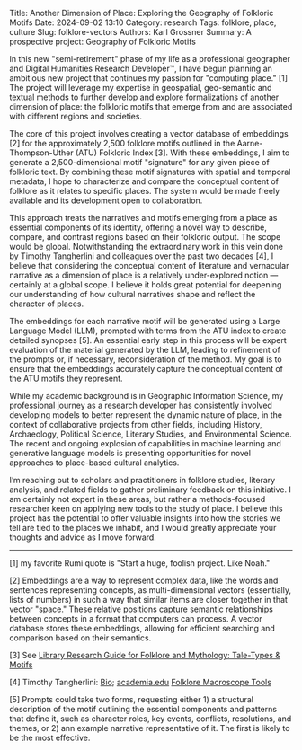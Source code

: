 Title: Another Dimension of Place: Exploring the Geography of Folkloric Motifs
Date: 2024-09-02 13:10
Category: research
Tags: folklore, place, culture
Slug: folklore-vectors
Authors: Karl Grossner
Summary: A prospective project: Geography of Folkloric Motifs

In this new "semi-retirement" phase of my life as a professional geographer and Digital Humanities Research Developer&trade;, I have begun planning an ambitious new project that continues my passion for "computing place." [1] The project will leverage my expertise in geospatial, geo-semantic and textual methods to further develop and explore formalizations of another dimension of place: the folkloric motifs that emerge from and are associated with different regions and societies.

The core of this project involves creating a vector database of embeddings [2] for the approximately 2,500 folklore motifs outlined in the Aarne-Thompson-Uther (ATU) Folkloric Index [3]. With these embeddings, I aim to generate a 2,500-dimensional motif "signature" for any given piece of folkloric text. By combining these motif signatures with spatial and temporal metadata, I hope to characterize and compare the conceptual content of folklore as it relates to specific places. The system would be made freely available and its development open to collaboration.

This approach treats the narratives and motifs emerging from a place as essential components of its identity, offering a novel way to describe, compare, and contrast regions based on their folkloric output. The scope would be global. Notwithstanding the extraordinary work in this vein done by Timothy Tangherlini and colleagues over the past two decades [4], I believe that considering the conceptual content of literature and vernacular narrative as a dimension of place is a relatively under-explored notion — certainly at a global scope. I believe it holds great potential for deepening our understanding of how cultural narratives shape and reflect the character of places.

The embeddings for each narrative motif will be generated using a Large Language Model (LLM), prompted with terms from the ATU index to create detailed synopses [5]. An essential early step in this process will be expert evaluation of the material generated by the LLM, leading to refinement of the prompts or, if necessary, reconsideration of the method. My goal is to ensure that the embeddings accurately capture the conceptual content of the ATU motifs they represent.

While my academic background is in Geographic Information Science, my professional journey as a research developer has consistently involved developing models to better represent the dynamic nature of place, in the context of collaborative projects from other fields, including History, Archaeology, Political Science, Literary Studies, and Environmental Science. The recent and ongoing explosion of capabilities in machine learning and generative language models is presenting opportunities for novel approaches to place-based cultural analytics.

I’m reaching out to scholars and practitioners in folklore studies, literary analysis, and related fields to gather preliminary feedback on this initiative. I am certainly not expert in these areas, but rather a methods-focused researcher keen on applying new tools to the study of place. I believe this project has the potential to offer valuable insights into how the stories we tell are tied to the places we inhabit, and I would greatly appreciate your thoughts and advice as I move forward.

---------

[1] my favorite Rumi quote is "Start a huge, foolish project. Like Noah."

[2] Embeddings are a way to represent complex data, like the words and sentences representing concepts, as multi-dimensional vectors (essentially, lists of numbers) in such a way that similar items are closer together in that vector "space." These relative positions capture semantic relationships between concepts in a format that computers can process. A vector database stores these embeddings, allowing for efficient searching and comparison based on their semantics.

[3] See [Library Research Guide for Folklore and Mythology: Tale-Types & Motifs](https://guides.library.harvard.edu/folk_and_myth/indices)

[4] Timothy Tangherlini: [Bio](https://vcresearch.berkeley.edu/faculty/timothy-tangherlini); [academia.edu](https://berkeley.academia.edu/TimothyTangherlini) [Folklore Macroscope Tools](https://scando.ist.berkeley.edu/macroscope.html)

[5] Prompts could take two forms, requesting either 1) a structural description of the motif outlining the essential components and patterns that define it, such as character roles, key events, conflicts, resolutions, and themes, or 2) ann example narrative representative of it. The first is likely to be the most effective.
